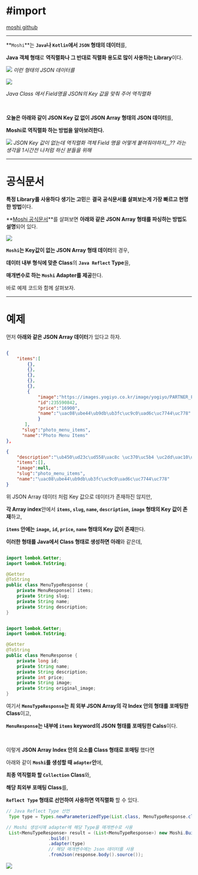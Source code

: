 # #import
[moshi github](https://github.com/square/moshi)

---

**`Moshi`**는 **`Java`나 `Kotlin`에서 `JSON` 형태의 데이터**를,

**Java 객체 형태**로 **역직렬화나 그 반대로 직렬화 용도로 많이 사용하는 Library**이다.

![](https://images.velog.io/images/gillog/post/109eb1b0-2593-4036-b037-a7ad01761b29/image.png)
_이런 형태의 JSON 데이터를_

![](https://images.velog.io/images/gillog/post/20584faf-f5f0-4dc4-a448-c55590a4c5d0/image.png)

_Java Class 에서 Field명을 JSON의 Key 값을 맞춰 주어 역직렬화_

<br>

**오늘은 아래와 같이 JSON Key 값 없이 JSON Array 형태의 JSON 데이터**를,

**Moshi로 역직렬화 하는 방법을 알아보려한다.**

![](https://images.velog.io/images/gillog/post/6d39e51b-1f5c-4d01-86e9-cc736868de18/image.png)
_JSON Key 값이 없는데 역직렬화 객체 Field 명을 어떻게 붙여줘야하지,,,??_
_라는 생각을 1시간전 나처럼 하신 분들을 위해_

---

# 공식문서

**특정 Library를 사용하다 생기는 고민**은 **결국 공식문서를 살펴보는게 가장 빠르고 현명한 방법**이다.

**[Moshi 공식문서](https://github.com/square/moshi)**를 살펴보면 **아래와 같은 JSON Array 형태를 파싱하는 방법도 설명**되어 있다.

![](https://images.velog.io/images/gillog/post/9061c080-4bf0-40db-bf07-4bdda45a13ed/image.png)

**`Moshi`는 Key값이 없는 JSON Array 형태 데이터**의 경우, 

**데이터 내부 형식에 맞춘 Class**의 **`Java Reflect` Type**을,

**매개변수로 하는 `Moshi` Adapter를 제공**한다.


바로 예제 코드와 함께 살펴보자.

---

# 예제

먼저 **아래와 같은 JSON Array 데이터**가 있다고 하자.

```json

{
	"items":[
		{},
		{},
		{},
		{},
		{},
		{
			"image":"https://images.yogiyo.co.kr/image/yogiyo/PARTNER_FR_IMG/%EC%AB%84%EB%A9%B4%EC%A3%BC%EB%8A%94%EC%82%BC%EA%B2%B9%EB%B3%B8%EB%8A%A5/2021-03-30/%EC%A0%9C%ED%9C%B4FR_20210329_%EC%AB%84%EB%A9%B4%EC%A3%BC%EB%8A%94%EC%82%BC%EA%B2%B9%EB%B3%B8%EB%8A%A5_%EC%99%95%EA%B0%88%EB%B9%84%EB%A7%9B%EB%8F%BC%EC%A7%80%EA%B5%AC%EC%9D%B44%EC%9D%B8_1080x640.jpg?width=1080&height=640&quality=70",
			"id":235590842,
			"price":"16900",
			"name":"\uac08\ube44\ub9db\ub3fc\uc9c0\uad6c\uc7744\uc778"
        	}
 	   ],
	  "slug":"photo_menu_items",
	  "name":"Photo Menu Items"
},

{
	"description":"\ub450\ud23c\ud558\uac8c \uc370\uc5b4 \uc2dd\uac10\uc740 \uc0b4\ub9ac\uace0, \uce7c\uc9d1\uc744 \ub0b4\uc5b4 \uc591\ub150\uc740 \uc3d9\uc3d9\ubc34\n\uff081\uc778 1\ubc25, 1\ucc0c\uac1c \uc81c\uacf5\uff09",
	"items":[],
	"image":null,
	"slug":"photo_menu_items",
	"name":"\uac08\ube44\ub9db\ub3fc\uc9c0\uad6c\uc7744\uc778"
}
```
위 JSON Array 데이터 처럼 Key 값으로 데이터가 존재하진 않지만,

**각 Array index**안에서 **`items`, `slug`, `name`, `description`, `image` 형태의 Key 값이 존재**하고,

**`items` 안에는 `image`, `id`, `price`, `name` 형태의 Key 값이 존재**한다.

**이러한 형태를 Java에서 Class 형태로 생성하면 아래**와 같은데,

```java

import lombok.Getter;
import lombok.ToString;

@Getter
@ToString
public class MenuTypeResponse {
    private MenuResponse[] items;
    private String slug;
    private String name;
    private String description;
}


import lombok.Getter;
import lombok.ToString;

@Getter
@ToString
public class MenuResponse {
    private long id;
    private String name;
    private String description;
    private int price;
    private String image;
    private String original_image;
}
```

여기서 **`MenuTypeResponse`는 최 외부 JSON Array의 각 Index 안의 형태를 포매팅한 Class**이고,

**`MenuResponse`는 내부에 `items` keyword의 JSON 형태를 포매팅한 Calss**이다.

<br>

이렇게 **JSON Array Index 안의 요소를 Class 형태로 포매팅** 했다면

아래와 같이 **`Moshi`를 생성할 때 `adapter`안**에,

**최종 역직렬화 할 `Collection` Class**와,

**해당 최외부 포매팅 Class**를,

**`Reflect Type` 형태로 선언하여 사용하면 역직렬화** 할 수 있다.

```java
// Java Reflect Type 선언
 Type type = Types.newParameterizedType(List.class, MenuTypeResponse.class);

// Moshi 생성시에 adapter에 해당 Type을 매개변수로 사용
 List<MenuTypeResponse> result = (List<MenuTypeResponse>) new Moshi.Builder()
                .build()
                .adapter(type)
                // 해당 매개변수에는 Json 데이터를 사용
                .fromJson(response.body().source());
```

![](https://images.velog.io/images/gillog/post/93d62367-72d0-47d2-a71c-fbc0723a3a8a/image.png)
